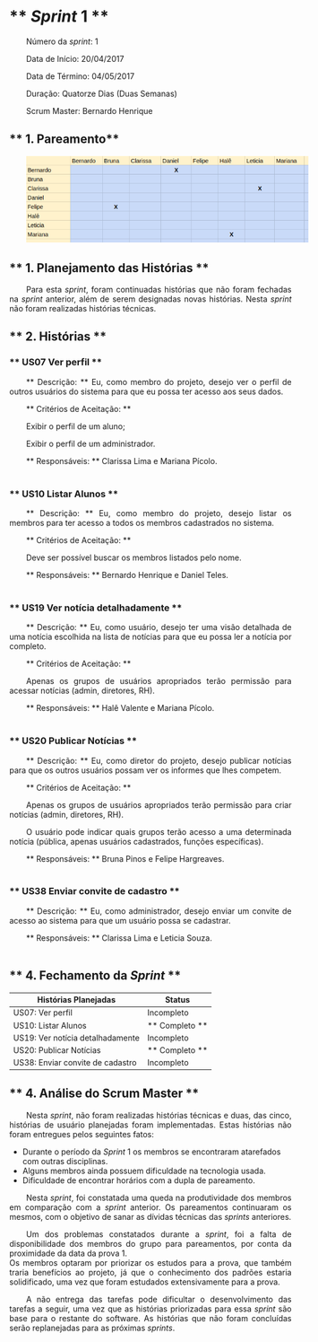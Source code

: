 <style> p { text-align: justify; text-indent: 30px; } </style>


# ** <i>Sprint</i> 1 **

Número da <i>sprint</i>: 1

Data de Início: 20/04/2017

Data de Término: 04/05/2017

Duração: Quatorze Dias (Duas Semanas)

Scrum Master: Bernardo Henrique


## ** 1. Pareamento** 

![Pareamento Sprint 0](../img/sprints/pareamentoSprint0.png)


## ** 1. Planejamento das Histórias ** 
Para esta <i>sprint</i>, foram continuadas histórias que não foram fechadas na <i>sprint</i> anterior, além de serem designadas novas histórias. Nesta <i>sprint</i> não foram realizadas histórias técnicas.


## ** 2. Histórias **


### ** US07 Ver perfil ** 
** Descrição: ** Eu, como membro do projeto, desejo ver o perfil de outros usuários do sistema para que eu possa ter acesso aos seus dados.

** Critérios de Aceitação: **

Exibir o perfil de um aluno;

Exibir o perfil de um administrador.

** Responsáveis: ** Clarissa Lima e Mariana Pícolo.
<br><br>


### ** US10 Listar Alunos ** 
** Descrição: ** Eu, como membro do projeto, desejo listar os membros para ter acesso a todos os membros cadastrados no sistema.

** Critérios de Aceitação: **

Deve ser possível buscar os membros listados pelo nome.

** Responsáveis: ** Bernardo Henrique e Daniel Teles.
<br><br>


### ** US19 Ver notícia detalhadamente ** 
** Descrição: ** Eu, como usuário, desejo ter uma visão detalhada de uma notícia escolhida na lista de notícias para que eu possa ler a notícia por completo.

** Critérios de Aceitação: **

Apenas os grupos de usuários apropriados terão permissão para acessar notícias (admin, diretores, RH).

** Responsáveis: ** Halê Valente e Mariana Pícolo.
<br><br>


### ** US20 Publicar Notícias ** 
** Descrição: ** Eu, como diretor do projeto, desejo publicar notícias para que os outros usuários possam ver os informes que lhes competem.

** Critérios de Aceitação: **

Apenas os grupos de usuários apropriados terão permissão para criar notícias (admin, diretores, RH).

O usuário pode indicar quais grupos terão acesso a uma determinada notícia (pública, apenas usuários cadastrados, funções específicas).

** Responsáveis: ** Bruna Pinos e Felipe Hargreaves.
<br><br>


### ** US38 Enviar convite de cadastro ** 
** Descrição: ** Eu, como administrador, desejo enviar um convite de acesso ao sistema para que um usuário possa se cadastrar.


** Responsáveis: ** Clarissa Lima e Leticia Souza.
<br><br>



## ** 4. Fechamento da <i>Sprint</i> **
| Histórias Planejadas | Status |
|----------------------|--------|
| US07: Ver perfil | Incompleto |
| US10: Listar Alunos  | ** Completo ** | 
| US19: Ver notícia detalhadamente | Incompleto |  
| US20: Publicar Notícias | ** Completo ** |  
| US38: Enviar convite de cadastro | Incompleto |  



## ** 4. Análise do Scrum Master **
Nesta <i>sprint</i>, não foram realizadas histórias técnicas e duas, das cinco, histórias de usuário planejadas foram implementadas. Estas histórias não foram entregues pelos seguintes fatos: 

* Durante o período da <i>Sprint</i> 1 os membros se encontraram atarefados com outras disciplinas.
* Alguns membros ainda possuem dificuldade na tecnologia usada.
* Dificuldade de encontrar horários com a dupla de pareamento.

Nesta <i>sprint</i>, foi constatada uma queda na produtividade dos membros em comparação com a <i>sprint</i> anterior. Os pareamentos continuaram os mesmos, com o objetivo de sanar as dívidas técnicas das <i>sprints</i> anteriores.    

Um dos problemas constatados durante a <i>sprint</i>, foi a falta de disponibilidade dos membros do grupo para pareamentos, por conta da proximidade da data da prova 1.   
Os membros optaram por priorizar os estudos para a prova, que também traria benefícios ao projeto, já que o conhecimento dos padrões estaria solidificado, uma vez que foram estudados extensivamente para a prova.

A não entrega das tarefas pode dificultar o desenvolvimento das tarefas a seguir, uma vez que as histórias priorizadas para essa <i>sprint</i> são base para o restante do software. As histórias que não foram concluídas serão replanejadas para as próximas <i>sprints</i>.